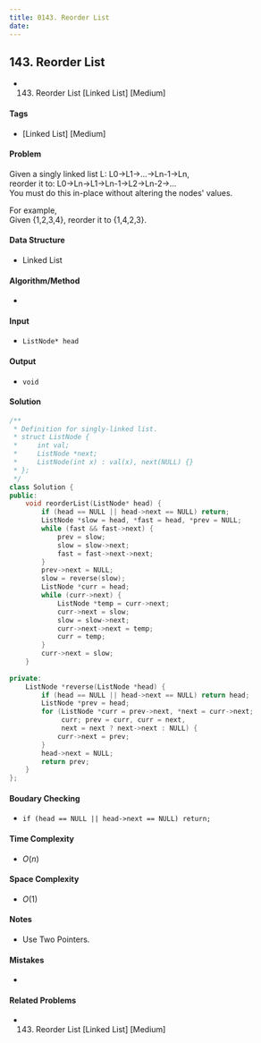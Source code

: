 ```yaml
---
title: 0143. Reorder List
date: 
---
```


## 143. Reorder List
- 143. Reorder List [Linked List] [Medium]

#### Tags
- [Linked List] [Medium]

#### Problem
Given a singly linked list L: L0→L1→…→Ln-1→Ln,  
reorder it to: L0→Ln→L1→Ln-1→L2→Ln-2→…  
You must do this in-place without altering the nodes' values.

For example,  
Given {1,2,3,4}, reorder it to {1,4,2,3}.

#### Data Structure
- Linked List

#### Algorithm/Method
- 

#### Input
- `ListNode* head`

#### Output
- `void`

#### Solution
``` C++
/**
 * Definition for singly-linked list.
 * struct ListNode {
 *     int val;
 *     ListNode *next;
 *     ListNode(int x) : val(x), next(NULL) {}
 * };
 */
class Solution {
public:
    void reorderList(ListNode* head) {
        if (head == NULL || head->next == NULL) return;
        ListNode *slow = head, *fast = head, *prev = NULL;
        while (fast && fast->next) {
            prev = slow;
            slow = slow->next;
            fast = fast->next->next;
        }
        prev->next = NULL;
        slow = reverse(slow);
        ListNode *curr = head;
        while (curr->next) {
            ListNode *temp = curr->next;
            curr->next = slow;
            slow = slow->next;
            curr->next->next = temp;
            curr = temp;
        }
        curr->next = slow;
    }
    
private:
    ListNode *reverse(ListNode *head) {
        if (head == NULL || head->next == NULL) return head;
        ListNode *prev = head;
        for (ListNode *curr = prev->next, *next = curr->next; 
             curr; prev = curr, curr = next, 
             next = next ? next->next : NULL) {
            curr->next = prev;
        }
        head->next = NULL;
        return prev;
    }
};
```

#### Boudary Checking
- `if (head == NULL || head->next == NULL) return;`

#### Time Complexity
- $O(n)$

#### Space Complexity
- $O(1)$

#### Notes
- Use Two Pointers.

#### Mistakes
- 

#### Related Problems
- 143. Reorder List [Linked List] [Medium]
